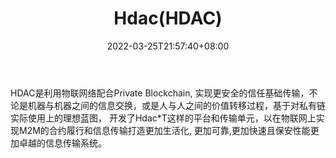 ﻿---
weight: 
title: "Hdac(HDAC)"
description: "HDAC是利用物联网络配合Private Blockchain, 实现更安全的信任基础传输，不论是机器与机器之间的信息交换，或是人与人之间的价值转移过程，基于对私有链实际使用上的理想蓝图， 开..."
date: 2022-03-25T21:57:40+08:00
lastmod: 2022-03-25T16:45:40+08:00
draft: false
authors: ["Metabd"]
featuredImage: "hdachdac.webp"
link: ""
tags: ["数字代币","Hdac(HDAC)"]
categories: ["navigation"]
navigation: ["数字代币"]
lightgallery: true
toc: true
pinned: false
recommend: false
recommend1: false
---
HDAC是利用物联网络配合Private Blockchain, 实现更安全的信任基础传输，不论是机器与机器之间的信息交换，或是人与人之间的价值转移过程，基于对私有链实际使用上的理想蓝图， 开发了Hdac*T这样的平台和传输单元，以在物联网上实现M2M的合约履行和信息传输打造更加生活化, 更加可靠,更加快速且保安性能更加卓越的信息传输系统。
